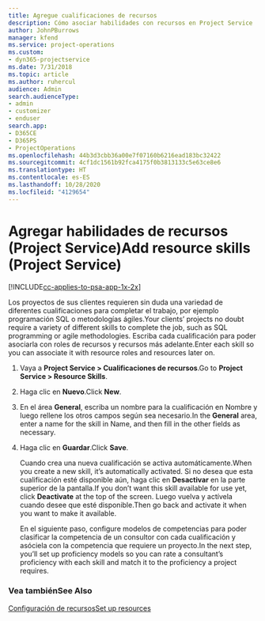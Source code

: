 ```yaml
---
title: Agregue cualificaciones de recursos
description: Cómo asociar habilidades con recursos en Project Service
author: JohnPBurrows
manager: kfend
ms.service: project-operations
ms.custom:
- dyn365-projectservice
ms.date: 7/31/2018
ms.topic: article
ms.author: ruhercul
audience: Admin
search.audienceType:
- admin
- customizer
- enduser
search.app:
- D365CE
- D365PS
- ProjectOperations
ms.openlocfilehash: 44b3d3cbb36a00e7f07160b6216ead183bc32422
ms.sourcegitcommit: 4cf1dc1561b92fca4175f0b3813133c5e63ce8e6
ms.translationtype: HT
ms.contentlocale: es-ES
ms.lasthandoff: 10/28/2020
ms.locfileid: "4129654"
---
```

# <a name="add-resource-skills-project-service"></a><span data-ttu-id="4c79f-103">Agregar habilidades de recursos (Project Service)</span><span class="sxs-lookup"><span data-stu-id="4c79f-103">Add resource skills (Project Service)</span></span>

[!INCLUDE[cc-applies-to-psa-app-1x-2x](../includes/cc-applies-to-psa-app-1x-2x.md)]

<span data-ttu-id="4c79f-104">Los proyectos de sus clientes requieren sin duda una variedad de diferentes cualificaciones para completar el trabajo, por ejemplo programación SQL o metodologías ágiles.</span><span class="sxs-lookup"><span data-stu-id="4c79f-104">Your clients’ projects no doubt require a variety of different skills to complete the job, such as SQL programming or agile methodologies.</span></span> <span data-ttu-id="4c79f-105">Escriba cada cualificación para poder asociarla con roles de recursos y recursos más adelante.</span><span class="sxs-lookup"><span data-stu-id="4c79f-105">Enter each skill so you can associate it with resource roles and resources later on.</span></span>  
  
1. <span data-ttu-id="4c79f-106">Vaya a **Project Service > Cualificaciones de recursos**.</span><span class="sxs-lookup"><span data-stu-id="4c79f-106">Go to **Project Service > Resource Skills**.</span></span>  
  
2. <span data-ttu-id="4c79f-107">Haga clic en **Nuevo**.</span><span class="sxs-lookup"><span data-stu-id="4c79f-107">Click **New**.</span></span>  
  
3. <span data-ttu-id="4c79f-108">En el área **General**, escriba un nombre para la cualificación en Nombre y luego rellene los otros campos según sea necesario.</span><span class="sxs-lookup"><span data-stu-id="4c79f-108">In the **General** area, enter a name for the skill in Name, and then fill in the other fields as necessary.</span></span>  
  
4. <span data-ttu-id="4c79f-109">Haga clic en **Guardar**.</span><span class="sxs-lookup"><span data-stu-id="4c79f-109">Click **Save**.</span></span>  
  
   <span data-ttu-id="4c79f-110">Cuando crea una nueva cualificación se activa automáticamente.</span><span class="sxs-lookup"><span data-stu-id="4c79f-110">When you create a new skill, it’s automatically activated.</span></span> <span data-ttu-id="4c79f-111">Si no desea que esta cualificación esté disponible aún, haga clic en **Desactivar** en la parte superior de la pantalla.</span><span class="sxs-lookup"><span data-stu-id="4c79f-111">If you don’t want this skill available for use yet, click **Deactivate** at the top of the screen.</span></span> <span data-ttu-id="4c79f-112">Luego vuelva y actívela cuando desee que esté disponible.</span><span class="sxs-lookup"><span data-stu-id="4c79f-112">Then go back and activate it when you want to make it available.</span></span>  
  
   <span data-ttu-id="4c79f-113">En el siguiente paso, configure modelos de competencias para poder clasificar la competencia de un consultor con cada cualificación y asóciela con la competencia que requiere un proyecto.</span><span class="sxs-lookup"><span data-stu-id="4c79f-113">In the next step, you’ll set up proficiency models so you can rate a consultant’s proficiency with each skill and match it to the proficiency a project requires.</span></span>  
  
### <a name="see-also"></a><span data-ttu-id="4c79f-114">Vea también</span><span class="sxs-lookup"><span data-stu-id="4c79f-114">See Also</span></span>  
 [<span data-ttu-id="4c79f-115">Configuración de recursos</span><span class="sxs-lookup"><span data-stu-id="4c79f-115">Set up resources</span></span>](../psa/set-up-resources.md)
